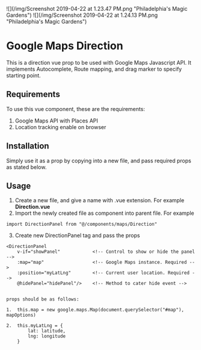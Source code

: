 ![](/img/Screenshot 2019-04-22 at 1.23.47 PM.png "Philadelphia's Magic Gardens")
![](/img/Screenshot 2019-04-22 at 1.24.13 PM.png "Philadelphia's Magic Gardens")

# Google Maps Direction

This is a direction vue prop to be used with Google Maps Javascript API. It implements Autocomplete, Route mapping, and drag marker to specify starting point.

## Requirements

To use this vue component, these are the requirements:

1. Google Maps API with Places API
2. Location tracking enable on browser

## Installation

Simply use it as a prop by copying into a new file, and pass required props as stated below.

## Usage

1. Create a new file, and give a name with .vue extension. For example **Direction.vue**
2. Import the newly created file as component into parent file. For example

```
import DirectionPanel from "@/components/maps/Direction"
```

3. Create new DirectionPanel tag and pass the props

```
<DirectionPanel 
    v-if="showPanel"            <!-- Control to show or hide the panel -->
    :map="map"                  <!-- Google Maps instance. Required -->
    :position="myLatLng"        <!-- Current user location. Required -->
    @hidePanel="hidePanel"/>    <!-- Method to cater hide event -->


props should be as follows:

1.  this.map = new google.maps.Map(document.querySelector("#map"), mapOptions)

2.  this.myLatLng = {
        lat: latitude,
        lng: longitude
    }
```